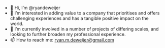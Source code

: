 - 👋 Hi, I’m @ryandeweijer
- 👀 I’m interested in adding value to a company that prioritises and offers challenging experiences and has a tangible positive impact on the world. 
- 🌱 I’m currently involved in a number of projects of differing scales, and looking to further broaden my professional experience.
- 📫 How to reach me: ryan.m.deweijer@gmail.com 

<!---
ryandeweijer/ryandeweijer is a ✨ special ✨ repository because its `README.md` (this file) appears on your GitHub profile.
You can click the Preview link to take a look at your changes.
--->
